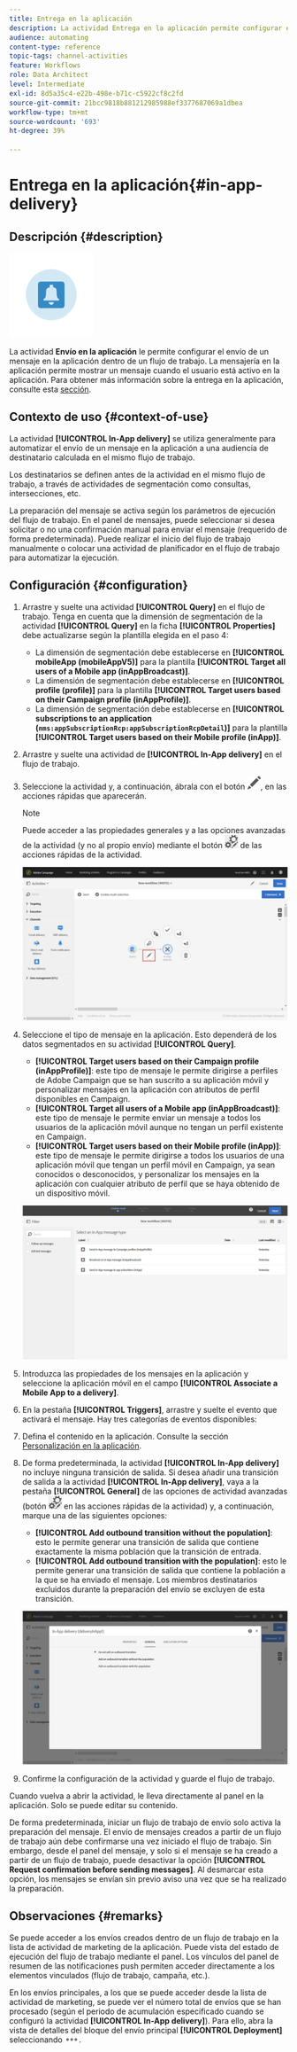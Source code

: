 ```yaml
---
title: Entrega en la aplicación
description: La actividad Entrega en la aplicación permite configurar el envío de un mensaje en la aplicación dentro de un flujo de trabajo.
audience: automating
content-type: reference
topic-tags: channel-activities
feature: Workflows
role: Data Architect
level: Intermediate
exl-id: 8d5a35c4-e22b-498e-b71c-c5922cf8c2fd
source-git-commit: 21bcc9818b881212985988ef3377687069a1dbea
workflow-type: tm+mt
source-wordcount: '693'
ht-degree: 39%

---
```


# Entrega en la aplicación{#in-app-delivery}

## Descripción {#description}

![](assets/wkf_in_app_1.png)

La actividad **Envío en la aplicación** le permite configurar el envío de un mensaje en la aplicación dentro de un flujo de trabajo. La mensajería en la aplicación permite mostrar un mensaje cuando el usuario está activo en la aplicación. Para obtener más información sobre la entrega en la aplicación, consulte esta [sección](../../channels/using/about-in-app-messaging.md).

## Contexto de uso {#context-of-use}

La actividad **[!UICONTROL In-App delivery]** se utiliza generalmente para automatizar el envío de un mensaje en la aplicación a una audiencia de destinatario calculada en el mismo flujo de trabajo.

Los destinatarios se definen antes de la actividad en el mismo flujo de trabajo, a través de actividades de segmentación como consultas, intersecciones, etc.

La preparación del mensaje se activa según los parámetros de ejecución del flujo de trabajo. En el panel de mensajes, puede seleccionar si desea solicitar o no una confirmación manual para enviar el mensaje (requerido de forma predeterminada). Puede realizar el inicio del flujo de trabajo manualmente o colocar una actividad de planificador en el flujo de trabajo para automatizar la ejecución.

## Configuración {#configuration}

1. Arrastre y suelte una actividad **[!UICONTROL Query]** en el flujo de trabajo. Tenga en cuenta que la dimensión de segmentación de la actividad **[!UICONTROL Query]** en la ficha **[!UICONTROL Properties]** debe actualizarse según la plantilla elegida en el paso 4:

   * La dimensión de segmentación debe establecerse en **[!UICONTROL mobileApp (mobileAppV5)]** para la plantilla **[!UICONTROL Target all users of a Mobile app (inAppBroadcast)]**.
   * La dimensión de segmentación debe establecerse en **[!UICONTROL profile (profile)]** para la plantilla **[!UICONTROL Target users based on their Campaign profile (inAppProfile)]**.
   * La dimensión de segmentación debe establecerse en **[!UICONTROL subscriptions to an application (`nms:appSubscriptionRcp:appSubscriptionRcpDetail`)]** para la plantilla **[!UICONTROL Target users based on their Mobile profile (inApp)]**.

1. Arrastre y suelte una actividad de **[!UICONTROL In-App delivery]** en el flujo de trabajo.
1. Seleccione la actividad y, a continuación, ábrala con el botón ![](assets/edit_darkgrey-24px.png), en las acciones rápidas que aparecerán.

   >[!NOTE]
   >
   >Puede acceder a las propiedades generales y a las opciones avanzadas de la actividad (y no al propio envío) mediante el botón ![](assets/dlv_activity_params-24px.png) de las acciones rápidas de la actividad.

   ![](assets/wkf_in_app_3.png)

1. Seleccione el tipo de mensaje en la aplicación. Esto dependerá de los datos segmentados en su actividad **[!UICONTROL Query]**.

   * **[!UICONTROL Target users based on their Campaign profile (inAppProfile)]**: este tipo de mensaje le permite dirigirse a perfiles de Adobe Campaign que se han suscrito a su aplicación móvil y personalizar mensajes en la aplicación con atributos de perfil disponibles en Campaign.
   * **[!UICONTROL Target all users of a Mobile app (inAppBroadcast)]**: este tipo de mensaje le permite enviar un mensaje a todos los usuarios de la aplicación móvil aunque no tengan un perfil existente en Campaign.
   * **[!UICONTROL Target users based on their Mobile profile (inApp)]**: este tipo de mensaje le permite dirigirse a todos los usuarios de una aplicación móvil que tengan un perfil móvil en Campaign, ya sean conocidos o desconocidos, y personalizar los mensajes en la aplicación con cualquier atributo de perfil que se haya obtenido de un dispositivo móvil.

   ![](assets/wkf_in_app_4.png)

1. Introduzca las propiedades de los mensajes en la aplicación y seleccione la aplicación móvil en el campo **[!UICONTROL Associate a Mobile App to a delivery]**.
1. En la pestaña **[!UICONTROL Triggers]**, arrastre y suelte el evento que activará el mensaje. Hay tres categorías de eventos disponibles:
1. Defina el contenido en la aplicación. Consulte la sección [Personalización en la aplicación](../../channels/using/customizing-an-in-app-message.md).
1. De forma predeterminada, la actividad **[!UICONTROL In-App delivery]** no incluye ninguna transición de salida. Si desea añadir una transición de salida a la actividad **[!UICONTROL In-App delivery]**, vaya a la pestaña **[!UICONTROL General]** de las opciones de actividad avanzadas (botón ![](assets/dlv_activity_params-24px.png) en las acciones rápidas de la actividad) y, a continuación, marque una de las siguientes opciones:

   * **[!UICONTROL Add outbound transition without the population]**: esto le permite generar una transición de salida que contiene exactamente la misma población que la transición de entrada.
   * **[!UICONTROL Add outbound transition with the population]**: esto le permite generar una transición de salida que contiene la población a la que se ha enviado el mensaje. Los miembros destinatarios excluidos durante la preparación del envío se excluyen de esta transición.

   ![](assets/wkf_in_app_5.png)

1. Confirme la configuración de la actividad y guarde el flujo de trabajo.

Cuando vuelva a abrir la actividad, le lleva directamente al panel en la aplicación. Solo se puede editar su contenido.

De forma predeterminada, iniciar un flujo de trabajo de envío solo activa la preparación del mensaje. El envío de mensajes creados a partir de un flujo de trabajo aún debe confirmarse una vez iniciado el flujo de trabajo. Sin embargo, desde el panel del mensaje, y solo si el mensaje se ha creado a partir de un flujo de trabajo, puede desactivar la opción **[!UICONTROL Request confirmation before sending messages]**. Al desmarcar esta opción, los mensajes se envían sin previo aviso una vez que se ha realizado la preparación.

## Observaciones {#remarks}

Se puede acceder a los envíos creados dentro de un flujo de trabajo en la lista de actividad de marketing de la aplicación. Puede vista del estado de ejecución del flujo de trabajo mediante el panel. Los vínculos del panel de resumen de las notificaciones push permiten acceder directamente a los elementos vinculados (flujo de trabajo, campaña, etc.).

En los envíos principales, a los que se puede acceder desde la lista de actividad de marketing, se puede ver el número total de envíos que se han procesado (según el periodo de acumulación especificado cuando se configuró la actividad **[!UICONTROL In-App delivery]**). Para ello, abra la vista de detalles del bloque del envío principal **[!UICONTROL Deployment]** seleccionando ![](assets/wkf_dlv_detail_button.png).
